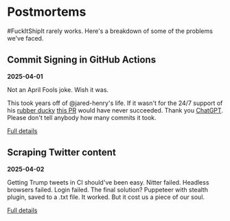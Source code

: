 # Postmortems

#FuckItShipIt rarely works. Here's a breakdown of some of the problems we've faced.

## Commit Signing in GitHub Actions

**2025-04-01**

Not an April Fools joke. Wish it was.

This took years off of @jared-henry's life. If it wasn't for the 24/7 support of his [rubber ducky](https://rubberduckdebugging.com/) [this PR](https://github.com/Department-of-Vibes-and-Haiku-Warfare/dev-ops-and-chill/pull/25) would have never succeeded. Thank you [ChatGPT](https://chatgpt.com/). Please don't tell anybody how many commits it took.

[Full details](devops-postmortem-2025-04-02.md)

## Scraping Twitter content

**2025-04-02**

Getting Trump tweets in CI should've been easy. Nitter failed. Headless browsers failed. Login failed. The final solution? Puppeteer with stealth plugin, saved to a .txt file. It worked. But it cost us a piece of our soul.

[Full details](devops-postmortem-twitter-scraping-2025-04-02.md)
